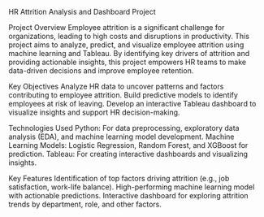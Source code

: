HR Attrition Analysis and Dashboard Project

Project Overview
Employee attrition is a significant challenge for organizations, leading to high costs and disruptions in productivity. This project aims to analyze, predict, and visualize employee attrition using machine learning and Tableau. By identifying key drivers of attrition and providing actionable insights, this project empowers HR teams to make data-driven decisions and improve employee retention.


Key Objectives
Analyze HR data to uncover patterns and factors contributing to employee attrition.
Build predictive models to identify employees at risk of leaving.
Develop an interactive Tableau dashboard to visualize insights and support HR decision-making.

Technologies Used
Python: For data preprocessing, exploratory data analysis (EDA), and machine learning model development.
Machine Learning Models: Logistic Regression, Random Forest, and XGBoost for prediction.
Tableau: For creating interactive dashboards and visualizing insights.


Key Features
Identification of top factors driving attrition (e.g., job satisfaction, work-life balance).
High-performing machine learning model with actionable predictions.
Interactive dashboard for exploring attrition trends by department, role, and other factors.



